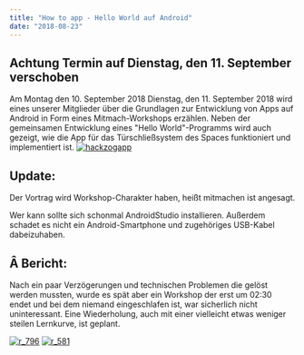 ```yaml
---
title: "How to app - Hello World auf Android"
date: "2018-08-23"
---
```


## **Achtung Termin auf Dienstag, den 11. September verschoben**

Am Montag den 10. September 2018 Dienstag, den 11. September 2018 wird eines unserer Mitglieder über die Grundlagen zur Entwicklung von Apps auf Android in Form eines Mitmach-Workshops erzählen. Neben der gemeinsamen Entwicklung eines "Hello World"-Programms wird auch gezeigt, wie die App für das Türschließsystem des Spaces funktioniert und implementiert ist. [![hackzogapp](../images/cap-169x300.png)](https://hackzogtum-coburg.de/wp-content/uploads/2018/08/cap.png)

## **Update:**

Der Vortrag wird Workshop-Charakter haben, heißt mitmachen ist angesagt.

Wer kann sollte sich schonmal AndroidStudio installieren. Außerdem schadet es nicht ein Android-Smartphone und zugehöriges USB-Kabel dabeizuhaben.

## **Â Bericht:**

Nach ein paar Verzögerungen und technischen Problemen die gelöst werden mussten, wurde es spät aber ein Workshop der erst um 02:30 endet und bei dem niemand eingeschlafen ist, war sicherlich nicht uninteressant. Eine Wiederholung, auch mit einer vielleicht etwas weniger steilen Lernkurve, ist geplant.

[![r_796](../images/r_796-300x225.jpg)](https://hackzogtum-coburg.de/wp-content/uploads/2018/08/r_796.jpg) [![r_581](../images/r_581-300x225.jpg)](https://hackzogtum-coburg.de/wp-content/uploads/2018/08/r_581.jpg)
